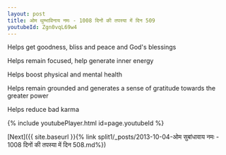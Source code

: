 ```yaml
---
layout: post
title: ओम थुम्भाविनाय नमः - 1008 दिनों की तपस्या में दिन 509
youtubeId: Zgn0vqL69w4
---
```

 
 
Helps get goodness, bliss and peace and God's blessings
 
Helps remain focused, help generate inner energy 
 
Helps boost physical and mental health 
 
Helps remain grounded and generates a sense of gratitude towards the greater power 
 
Helps reduce bad karma
 
 
 
 


{% include youtubePlayer.html id=page.youtubeId %}
 
[Next]({{ site.baseurl }}{% link  split1/_posts/2013-10-04-ओम सुबांधावाय नमः - 1008 दिनों की तपस्या में दिन 508.md%})
 
